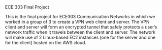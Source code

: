 ECE 303 Final Project

This is the final project for ECE303 Communication Networks in which we worked in a group of 3 to create a VPN web client and server.
The VPN client and server will form an encrypted tunnel that safely protects a user’s network traffic when it travels between the client and server.
The network will make use of 2 Linux-based EC2 instances (one for the server and one for the client) hosted on the AWS cloud. 
 
